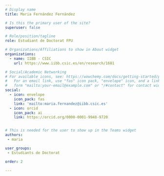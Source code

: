 ```yaml
---
# Display name
title: Maria Fernández Fernández

# Is this the primary user of the site?
superuser: false

# Role/position/tagline
role: Estudiant de Doctorat FPU

# Organizations/Affiliations to show in About widget
organizations:
  - name: IIBB - CSIC
    url: https://www.iibb.csic.es/en/research/1681

# Social/Academic Networking
# For available icons, see: https://wowchemy.com/docs/getting-started/page-builder/#icons
#   For an email link, use "fas" icon pack, "envelope" icon, and a link in the
#   form "mailto:your-email@example.com" or "/#contact" for contact widget.
social:
  - icon: envelope
    icon_pack: fas
    link: 'mailto:maria.fernandez@iibb.csic.es'
  - icon: orcid
    icon_pack: ai
    link: https://orcid.org/0000-0001-9948-9720


# This is needed for the user to show up in the Teams widget
authors:
 - maria

user_groups:
 - Estudiants de Doctorat

order: 2

---
```


